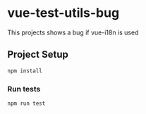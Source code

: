 # vue-test-utils-bug

This projects shows a bug if vue-i18n is used

## Project Setup

```sh
npm install
```

### Run tests

```sh
npm run test
```
